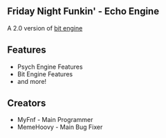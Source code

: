 ## Friday Night Funkin' - Echo Engine

A 2.0 version of [ bit engine ](https://github.com/LilDrippyMyFnf/FNF-BitEnigne)

## Features

* Psych Engine Features
* Bit Engine Features
* and more!

## Creators

* MyFnf - Main Programmer
* MemeHoovy - Main Bug Fixer
